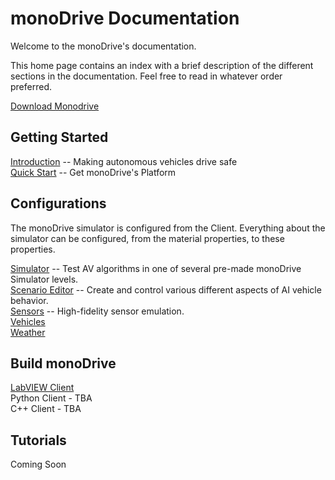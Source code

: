 # monoDrive Documentation

Welcome to the monoDrive's documentation.

This home page contains an index with a brief description of the different sections in the documentation. Feel free to read in whatever order preferred.

[Download Monodrive](https://lumen.ni.com/nicif/US/GB_EVALTLKTLVMONODRIVE/content.xhtml)

## Getting Started

[Introduction](intro_information.md) -- Making autonomous vehicles drive safe<br />
[Quick Start](Getting_Started.md) -- Get monoDrive's Platform

## Configurations
The monoDrive simulator is configured from the Client. Everything about the simulator can be configured, from the material properties, to these properties.

[Simulator](Simulator.md) -- Test AV algorithms in one of several pre-made monoDrive Simulator levels. <br />
[Scenario Editor](scenario_editor/scenarios.md) -- Create and control various different aspects of AI vehicle behavior.<br />
[Sensors](monoDrive_home/Common.md) -- High-fidelity sensor emulation. <br />
[Vehicles](monoDrive_home/Vehicle-Configuration.md) <br />
[Weather](monoDrive_home/Weather.md)

## Build monoDrive

[LabVIEW Client](LV_client/quick_start/LabVIEW_client_quick_start.md) <br />
Python Client - TBA <br />
C++ Client - TBA

## Tutorials

Coming Soon



